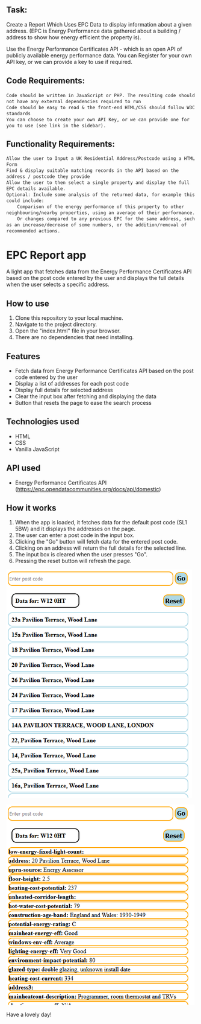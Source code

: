 ## Task:

Create a Report Which Uses EPC Data to display information about a given address. (EPC is Energy Performance data gathered about a building / address to show how energy efficient the property is).

Use the Energy Performance Certificates API - which is an open API of publicly available energy performance data.
You can Register for your own API key, or we can provide a key to use if required.

## Code Requirements:

    Code should be written in JavaScript or PHP. The resulting code should not have any external dependencies required to run
    Code should be easy to read & the front-end HTML/CSS should follow W3C standards
    You can choose to create your own API Key, or we can provide one for you to use (see link in the sidebar).

## Functionality Requirements:

    Allow the user to Input a UK Residential Address/Postcode using a HTML Form
    Find & display suitable matching records in the API based on the address / postcode they provide
    Allow the user to then select a single property and display the full EPC details available.
    Optional: Include some analysis of the returned data, for example this could include:
        Comparison of the energy performance of this property to other neighbouring/nearby properties, using an average of their performance.
        Or changes compared to any previous EPC for the same address, such as an increase/decrease of some numbers, or the addition/removal of recommended actions.

# EPC Report app

A light app that fetches data from the Energy Performance Certificates API based on the post code entered by the user and displays the full details when the user selects a specific address.

## How to use

1. Clone this repository to your local machine.
2. Navigate to the project directory.
3. Open the "index.html" file in your browser.
4. There are no dependencies that need installing.

## Features

- Fetch data from Energy Performance Certificates API based on the post code entered by the user
- Display a list of addresses for each post code
- Display full details for selected address
- Clear the input box after fetching and displaying the data
- Button that resets the page to ease the search process

## Technologies used

- HTML
- CSS
- Vanilla JavaScript

## API used

- Energy Performance Certificates API (https://epc.opendatacommunities.org/docs/api/domestic)

## How it works

1. When the app is loaded, it fetches data for the default post code (SL1 5BW) and it displays the addresses on the page.
2. The user can enter a post code in the input box.
3. Clicking the "Go" button will fetch data for the entered post code.
4. Clicking on an address will return the full details for the selected line.
5. The input box is cleared when the user presses "Go".
6. Pressing the reset button will refresh the page.


![Alt text](image1.png)

![Alt text](image2.png)

Have a lovely day!